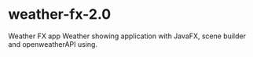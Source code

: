 # weather-fx-2.0
Weather FX app
Weather showing application with JavaFX, scene builder and openweatherAPI using.
